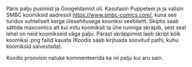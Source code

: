 Päris palju pusimist ja Googeldamist oli.
Kasutasin Puppeteer.js ja valisin SMBC koomiksid aadressil https://www.smbc-comics.com/, kuna see tundus suhteliselt kerge ülesehitusega koomksi veebileht.
Skiptis saab sättida maxcomics alt kui mitu koomiksit ta ühe runniga skräpib, sest seal lehel on neid koomikseid väga palju.
Pärast skräppimist laeb skript kõik koomiksi .png failid kausta (Koodis saab kirjtuada soovitud pathi, kuhu koomiksid salvestada).

Koodis proovisin natuke kommenteerida ka nii palju kui aru sain.
